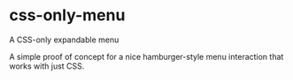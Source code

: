 # css-only-menu
A CSS-only expandable menu

A simple proof of concept for a nice hamburger-style menu interaction that works with just CSS.
